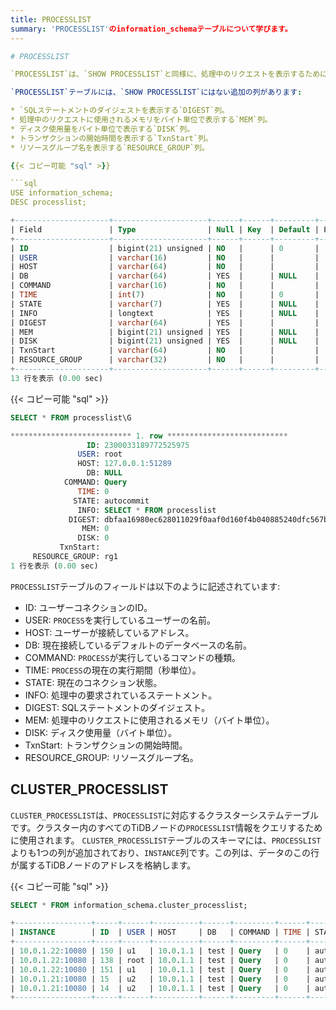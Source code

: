 ```yaml
---
title: PROCESSLIST
summary: 'PROCESSLIST'のinformation_schemaテーブルについて学びます。
---

# PROCESSLIST

`PROCESSLIST`は、`SHOW PROCESSLIST`と同様に、処理中のリクエストを表示するために使用されます。

`PROCESSLIST`テーブルには、`SHOW PROCESSLIST`にはない追加の列があります:

* `SQLステートメントのダイジェストを表示する`DIGEST`列。
* 処理中のリクエストに使用されるメモリをバイト単位で表示する`MEM`列。
* ディスク使用量をバイト単位で表示する`DISK`列。
* トランザクションの開始時間を表示する`TxnStart`列。
* リソースグループ名を表示する`RESOURCE_GROUP`列。

{{< コピー可能 "sql" >}}

```sql
USE information_schema;
DESC processlist;
```

```sql
+---------------------+---------------------+------+------+---------+-------+
| Field               | Type                | Null | Key  | Default | Extra |
+---------------------+---------------------+------+------+---------+-------+
| ID                  | bigint(21) unsigned | NO   |      | 0       |       |
| USER                | varchar(16)         | NO   |      |         |       |
| HOST                | varchar(64)         | NO   |      |         |       |
| DB                  | varchar(64)         | YES  |      | NULL    |       |
| COMMAND             | varchar(16)         | NO   |      |         |       |
| TIME                | int(7)              | NO   |      | 0       |       |
| STATE               | varchar(7)          | YES  |      | NULL    |       |
| INFO                | longtext            | YES  |      | NULL    |       |
| DIGEST              | varchar(64)         | YES  |      |         |       |
| MEM                 | bigint(21) unsigned | YES  |      | NULL    |       |
| DISK                | bigint(21) unsigned | YES  |      | NULL    |       |
| TxnStart            | varchar(64)         | NO   |      |         |       |
| RESOURCE_GROUP      | varchar(32)         | NO   |      |         |       |
+---------------------+---------------------+------+------+---------+-------+
13 行を表示 (0.00 sec)
```

{{< コピー可能 "sql" >}}

```sql
SELECT * FROM processlist\G
```

```sql
*************************** 1. row ***************************
                 ID: 2300033189772525975
               USER: root
               HOST: 127.0.0.1:51289
                 DB: NULL
            COMMAND: Query
               TIME: 0
              STATE: autocommit
               INFO: SELECT * FROM processlist
             DIGEST: dbfaa16980ec628011029f0aaf0d160f4b040885240dfc567bf760d96d374f7e
                MEM: 0
               DISK: 0
           TxnStart:
     RESOURCE_GROUP: rg1
1 行を表示 (0.00 sec)
```

`PROCESSLIST`テーブルのフィールドは以下のように記述されています:

* ID: ユーザーコネクションのID。
* USER: `PROCESS`を実行しているユーザーの名前。
* HOST: ユーザーが接続しているアドレス。
* DB: 現在接続しているデフォルトのデータベースの名前。
* COMMAND: `PROCESS`が実行しているコマンドの種類。
* TIME: `PROCESS`の現在の実行期間（秒単位）。
* STATE: 現在のコネクション状態。
* INFO: 処理中の要求されているステートメント。
* DIGEST: SQLステートメントのダイジェスト。
* MEM: 処理中のリクエストに使用されるメモリ（バイト単位）。
* DISK: ディスク使用量（バイト単位）。
* TxnStart: トランザクションの開始時間。
* RESOURCE_GROUP: リソースグループ名。

## CLUSTER_PROCESSLIST

`CLUSTER_PROCESSLIST`は、`PROCESSLIST`に対応するクラスターシステムテーブルです。クラスター内のすべてのTiDBノードの`PROCESSLIST`情報をクエリするために使用されます。 `CLUSTER_PROCESSLIST`テーブルのスキーマには、`PROCESSLIST`よりも1つの列が追加されており、`INSTANCE`列です。この列は、データのこの行が属するTiDBノードのアドレスを格納します。

{{< コピー可能 "sql" >}}

```sql
SELECT * FROM information_schema.cluster_processlist;
```

```sql
+-----------------+-----+------+----------+------+---------+------+------------+------------------------------------------------------+-----+----------------------------------------+----------------+
| INSTANCE        | ID  | USER | HOST     | DB   | COMMAND | TIME | STATE      | INFO                                                 | MEM | TxnStart                               | RESOURCE_GROUP | 
+-----------------+-----+------+----------+------+---------+------+------------+------------------------------------------------------+-----+----------------------------------------+----------------+
| 10.0.1.22:10080 | 150 | u1   | 10.0.1.1 | test | Query   | 0    | autocommit | select count(*) from usertable                       | 372 | 05-28 03:54:21.230(416976223923077223) | default        |
| 10.0.1.22:10080 | 138 | root | 10.0.1.1 | test | Query   | 0    | autocommit | SELECT * FROM information_schema.cluster_processlist | 0   | 05-28 03:54:21.230(416976223923077220) | rg1            |
| 10.0.1.22:10080 | 151 | u1   | 10.0.1.1 | test | Query   | 0    | autocommit | select count(*) from usertable                       | 372 | 05-28 03:54:21.230(416976223923077224) | rg2            |
| 10.0.1.21:10080 | 15  | u2   | 10.0.1.1 | test | Query   | 0    | autocommit | select max(field0) from usertable                    | 496 | 05-28 03:54:21.230(416976223923077222) | default        |
| 10.0.1.21:10080 | 14  | u2   | 10.0.1.1 | test | Query   | 0    | autocommit | select max(field0) from usertable                    | 496 | 05-28 03:54:21.230(416976223923077225) | default        |
+-----------------+-----+------+----------+------+---------+------+------------+------------------------------------------------------+-----+----------------------------------------+----------------+
```
